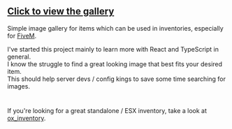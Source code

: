 ## [Click to view the gallery](https://items.dejv.it/)

Simple image gallery for items which can be used in inventories, especially for [FiveM](https://github.com/citizenfx/fivem).

I've started this project mainly to learn more with React and TypeScript in general.  
I know the struggle to find a great looking image that best fits your desired item.  
This should help server devs / config kings to save some time searching for images.

#

If you're looking for a great standalone / ESX inventory, take a look at [ox_inventory](https://github.com/overextended/ox_inventory).

